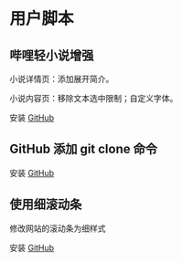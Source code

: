 # 用户脚本

## 哔哩轻小说增强

小说详情页：添加展开简介。

小说内容页：移除文本选中限制；自定义字体。

安装 [GitHub](https://raw.githubusercontent.com/tianmuyun/Userscripts/main/bilinovel.user.js)

## GitHub 添加 git clone 命令

安装 [GitHub](https://raw.githubusercontent.com/tianmuyun/Userscripts/main/github.user.js)

## 使用细滚动条

修改网站的滚动条为细样式

安装 [GitHub](https://raw.githubusercontent.com/tianmuyun/Userscripts/main/scrollbar.user.js)

